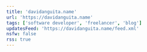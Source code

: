 ```yaml
---
title: 'davidanguita.name'
url: 'https://davidanguita.name'
tags: ['software developer', 'freelancer', 'blog']
updatesFeed: 'https://davidanguita.name/feed.xml'
nsfw: false
rss: true
---
```

